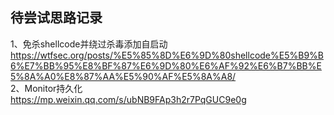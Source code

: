 ## 待尝试思路记录
1、免杀shellcode并绕过杀毒添加自启动  
https://wtfsec.org/posts/%E5%85%8D%E6%9D%80shellcode%E5%B9%B6%E7%BB%95%E8%BF%87%E6%9D%80%E6%AF%92%E6%B7%BB%E5%8A%A0%E8%87%AA%E5%90%AF%E5%8A%A8/  
2、Monitor持久化  
https://mp.weixin.qq.com/s/ubNB9FAp3h2r7PqGUC9e0g
